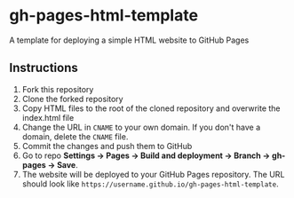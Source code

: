 # gh-pages-html-template

A template for deploying a simple HTML website to GitHub Pages

## Instructions

1. Fork this repository
2. Clone the forked repository
3. Copy HTML files to the root of the cloned repository and overwrite the index.html file
4. Change the URL in `CNAME` to your own domain. If you don't have a domain, delete the `CNAME` file.
5. Commit the changes and push them to GitHub
6. Go to repo **Settings -> Pages -> Build and deployment -> Branch -> gh-pages -> Save**.
7. The website will be deployed to your GitHub Pages repository. The URL should look like `https://username.github.io/gh-pages-html-template`.
